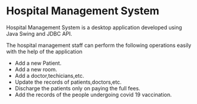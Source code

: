 <h1>Hospital Management System</h1>

<p>Hospital Management System is a desktop application developed using Java Swing and JDBC API.</p>
<p>The hospital management staff can perform the following operations easily with the help of the application</p>
<ul>
  <li> Add a new Patient. </li>
  <li> Add a new room. </li>
  <li> Add a doctor,techicians,etc. </li>
  <li> Update the records of patients,doctors,etc. </li>
  <li> Discharge the patients only on paying the full fees. </li>
  <li> Add the records of the people undergoing covid 19 vaccination. </li>
</ul>

